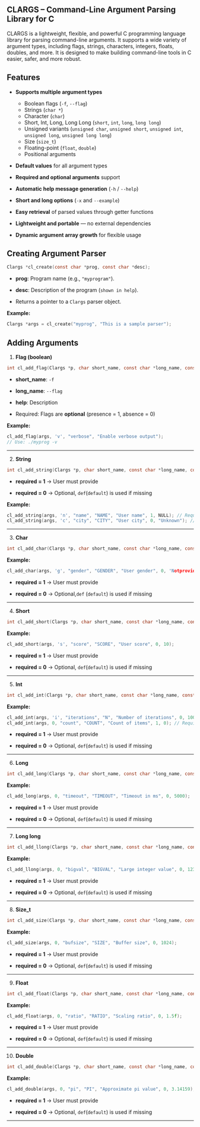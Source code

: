 ## CLARGS – Command-Line Argument Parsing Library for C

CLARGS is a lightweight, flexible, and powerful C programming language library for parsing command-line arguments. It supports a wide variety of argument types, including flags, strings, characters, integers, floats, doubles, and more. It is designed to make building command-line tools in C easier, safer, and more robust.

## Features

- **Supports multiple argument types**
  - Boolean flags (`-f`, `--flag`)
  - Strings (`char *`)
  - Character (`char`)
  - Short, Int, Long, Long Long (`short`, `int`, `long`, `long long`)
  - Unsigned variants (`unsigned char`, `unsigned short`, `unsigned int`, `unsigned long`, `unsigned long long`)
  - Size (`size_t`)
  - Floating-point (`float`, `double`)
  - Positional arguments

- **Default values** for all argument types
- **Required and optional arguments** support
- **Automatic help message generation** (`-h` / `--help`)
- **Short and long options** (`-x` and `--example`)
- **Easy retrieval** of parsed values through getter functions
- **Lightweight and portable** — no external dependencies
- **Dynamic argument array growth** for flexible usage


## Creating Argument Parser

```c
Clargs *cl_create(const char *prog, const char *desc);
```
- **prog**: Program name (e.g., `"myprogram"`).
- **desc**: Description of the program (`shown in help`).

- Returns a pointer to a `Clargs` parser object.

**Example:**
```c
Clargs *args = cl_create("myprog", "This is a sample parser");
```
## Adding Arguments
1. **Flag (boolean)**
```c
int cl_add_flag(Clargs *p, char short_name, const char *long_name, const char *help);
```

- **short_name**: `-f`

- **long_name**: `--flag`

- **help**: Description

- Required: Flags are **optional** (presence = 1, absence = 0)

**Example:**
```c
cl_add_flag(args, 'v', "verbose", "Enable verbose output");
// Use: ./myprog -v
```

---

2. **String**
```c
int cl_add_string(Clargs *p, char short_name, const char *long_name, const char *meta, const char *help, int required, const char *def);
```


- **required = 1** → User must provide

- **required = 0** → Optional, `def`(`default`) is used if missing

 **Example:**
```c
cl_add_string(args, 'n', "name", "NAME", "User name", 1, NULL); // Required
cl_add_string(args, 'c', "city", "CITY", "User city", 0, "Unknown"); // Optional
```

---

3. **Char**
```c
int cl_add_char(Clargs *p, char short_name, const char *long_name, const char *meta, const char *help, int required, char def);
```

**Example:**
```c
cl_add_char(args, 'g', "gender", "GENDER", "User gender", 0, 'Notprovided'); // Optional
```
- **required = 1** → User must provide

- **required = 0** → Optional,`def` (`default`) is used if missing

---

4. **Short**
```c
int cl_add_short(Clargs *p, char short_name, const char *long_name, const char *meta, const char *help, int required, short def);
```
**Example:**
```c
cl_add_short(args, 's', "score", "SCORE", "User score", 0, 10);
```
- **required = 1** → User must provide

- **required = 0** → Optional, `def`(`default`) is used if missing

---

5. **Int**
```c
int cl_add_int(Clargs *p, char short_name, const char *long_name, const char *meta, const char *help, int required, int def);
```

**Example:**
```c
cl_add_int(args, 'i', "iterations", "N", "Number of iterations", 0, 100);
cl_add_int(args, 0, "count", "COUNT", "Count of items", 1, 0); // Required
```
- **required = 1** → User must provide

- **required = 0** → Optional, `def`(`default`) is used if missing

---

6. **Long**
```c
int cl_add_long(Clargs *p, char short_name, const char *long_name, const char *meta, const char *help, int required, long def);
```

**Example:**
```c
cl_add_long(args, 0, "timeout", "TIMEOUT", "Timeout in ms", 0, 5000);
```

- **required = 1** → User must provide

- **required = 0** → Optional, `def`(`default`) is used if missing

---

7. **Long long**
```c
int cl_add_llong(Clargs *p, char short_name, const char *long_name, const char *meta, const char *help, int required, long long def);
```

**Example:**
```c
cl_add_llong(args, 0, "bigval", "BIGVAL", "Large integer value", 0, 1234567890123LL);
```
- **required = 1** → User must provide

- **required = 0** → Optional, `def`(`default`) is used if missing

---

8. **Size_t**
```c
int cl_add_size(Clargs *p, char short_name, const char *long_name, const char *meta, const char *help, int required, size_t def);
```
**Example:**
```c
cl_add_size(args, 0, "bufsize", "SIZE", "Buffer size", 0, 1024);
```
- **required = 1** → User must provide

- **required = 0** → Optional, `def`(`default`) is used if missing

---

9. **Float**
```c
int cl_add_float(Clargs *p, char short_name, const char *long_name, const char *meta, const char *help, int required, float def);
```

**Example:**
```c
cl_add_float(args, 0, "ratio", "RATIO", "Scaling ratio", 0, 1.5f);
```
- **required = 1** → User must provide

- **required = 0** → Optional, `def`(`default`) is used if missing

---

10. **Double**
```c
int cl_add_double(Clargs *p, char short_name, const char *long_name, const char *meta, const char *help, int required, double def);
```
**Example:**
```c
cl_add_double(args, 0, "pi", "PI", "Approximate pi value", 0, 3.14159);
```
- **required = 1** → User must provide

- **required = 0** → Optional, `def`(`default`) is used if missing

---


